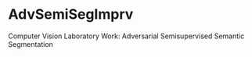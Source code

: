 # AdvSemiSegImprv
Computer Vision Laboratory Work: Adversarial Semisupervised Semantic Segmentation
